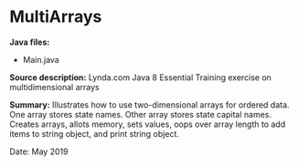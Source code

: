 # MultiArrays

**Java files:**
* Main.java

**Source description:** Lynda.com Java 8 Essential Training exercise on multidimensional arrays

**Summary:** Illustrates how to use two-dimensional arrays for ordered data. One array stores state names. Other array stores state capital names. Creates arrays, allots memory, sets values, oops over array length to add items to string object, and print string object.

Date: May 2019
